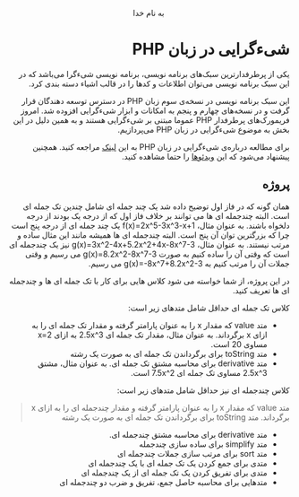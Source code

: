<div dir="rtl" align="center">

به نام خدا

</div>

<div dir="rtl" align="right">

# شیءگرایی در زبان PHP

یکی از پرطرفدارترین سبک‌های برنامه نویسی، برنامه نویسی شیءگرا می‌باشد که در این سبک برنامه نویسی می‌توان اطلاعات و کدها را در قالب اشیاء دسته ‌بندی کرد.

این سبک برنامه نویسی در نسخه‌ی سوم زبان PHP در دسترس توسعه دهندگان قرار گرفت و در نسخه‌های چهارم و پنجم به امکانات و ابزار شیءگرایی افزوده شد. امروز فریمورک‌های پرطرفدار PHP عموما مبتنی بر شیءگرایی هستند و به همین دلیل در این بخش به موضوع شیءگرایی در زبان PHP می‌پردازیم.

برای مطالعه درباره‌ی شیءگرایی در زبان PHP به این [لینک](https://www.w3schools.com/php/php_oop_what_is.asp) مراجعه کنید.
همچنین پیشنهاد می‌شود که این [ویدئوها](https://drive.google.com/file/d/1UGV0o0lQg3vb4d1poGgC8C_joxRzcVAm/view?usp=sharing) را حتما مشاهده کنید.

## پروژه

همان گونه که در فاز اول توضیح داده شد یک چند جمله ای شامل چندین تک جمله ای است. البته چندجمله ای ها می توانند بر خلاف فاز اول که از درجه یک بودند از درجه دلخواه باشند. به عنوان مثال، f(x)=2x^5-3x^3-x+1 یک چند جمله ای از درجه پنج است چرا که بزرگترین توان آن پنج است. البته چندجمله ای ها همیشه مانند این مثال ساده و مرتب نیستند. به عنوان مثال، g(x)=3x^2-4x+5.2x^2+4x-8x^7-3 نیز یک چندجمله ای است که وقتی آن را ساده کنیم به صورت g(x)=8.2x^2-8x^7-3 می رسیم و وقتی جملات آن را مرتب کنیم به g(x)=-8x^7+8.2x^2-3 می رسیم.

در این پروژه، از شما خواسته می شود کلاس هایی برای کار با تک جمله ای ها و چندجمله ای ها تعریف کنید. 

کلاس تک جمله ای حداقل شامل متدهای زیر است:
-  متد value که مقدار x را به عنوان پارامتر گرفته و مقدار تک جمله ای را به ازای x برگرداند. به عنوان مثال، مقدار تک جمله ای 2.5x^3 به ازای x=2 مساوی 20 است.
- متد toString برای برگرداندن تک جمله ای به صورت یک رشته
- متد derivative برای محاسبه مشتق تک جمله ای. به عنوان مثال، مشتق 2.5x^3 مساوی تک جمله ای 7.5x^2 است.

کلاس چندجمله ای نیز حداقل شامل متدهای زیر است:
> متد value که مقدار x را به عنوان پارامتر گرفته و مقدار چندجمله ای را به ازای x برگرداند. 
> متد toString برای برگرداندن تک جمله ای به صورت یک رشته
- متد derivative برای محاسبه مشتق چندجمله ای. 
- متد simplify برای ساده سازی چندجمله
- متد sort برای مرتب سازی جملات چندجمله ای
- متدی برای جمع کردن یک تک جمله ای با یک چندجمله ای
- متدی برای تفریق کردن یک تک جمله ای از یک چندجمله ای
- متدهایی برای محاسبه حاصل جمع، تفریق و ضرب دو چندجمله ای

</div>

